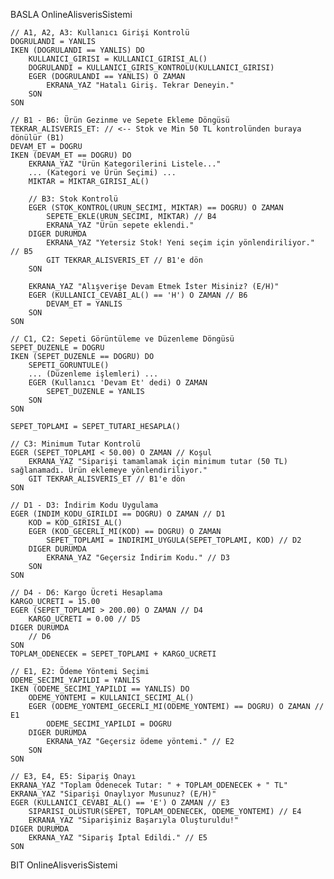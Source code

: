 BASLA OnlineAlisverisSistemi

    // A1, A2, A3: Kullanıcı Girişi Kontrolü
    DOGRULANDI = YANLIS
    IKEN (DOGRULANDI == YANLIS) DO
        KULLANICI_GIRISI = KULLANICI_GIRISI_AL()
        DOGRULANDI = KULLANICI_GIRIS_KONTROLU(KULLANICI_GIRISI)
        EGER (DOGRULANDI == YANLIS) O ZAMAN
            EKRANA_YAZ "Hatalı Giriş. Tekrar Deneyin."
        SON
    SON

    // B1 - B6: Ürün Gezinme ve Sepete Ekleme Döngüsü
    TEKRAR_ALISVERIS_ET: // <-- Stok ve Min 50 TL kontrolünden buraya dönülür (B1)
    DEVAM_ET = DOGRU
    IKEN (DEVAM_ET == DOGRU) DO
        EKRANA_YAZ "Ürün Kategorilerini Listele..."
        ... (Kategori ve Ürün Seçimi) ...
        MIKTAR = MIKTAR_GIRISI_AL()

        // B3: Stok Kontrolü
        EGER (STOK_KONTROL(URUN_SECIMI, MIKTAR) == DOGRU) O ZAMAN
            SEPETE_EKLE(URUN_SECIMI, MIKTAR) // B4
            EKRANA_YAZ "Ürün sepete eklendi."
        DIGER DURUMDA
            EKRANA_YAZ "Yetersiz Stok! Yeni seçim için yönlendiriliyor." // B5
            GIT TEKRAR_ALISVERIS_ET // B1'e dön
        SON

        EKRANA_YAZ "Alışverişe Devam Etmek İster Misiniz? (E/H)"
        EGER (KULLANICI_CEVABI_AL() == 'H') O ZAMAN // B6
            DEVAM_ET = YANLIS
        SON
    SON

    // C1, C2: Sepeti Görüntüleme ve Düzenleme Döngüsü
    SEPET_DUZENLE = DOGRU
    IKEN (SEPET_DUZENLE == DOGRU) DO
        SEPETI_GORUNTULE()
        ... (Düzenleme işlemleri) ...
        EGER (Kullanıcı 'Devam Et' dedi) O ZAMAN
            SEPET_DUZENLE = YANLIS
        SON
    SON

    SEPET_TOPLAMI = SEPET_TUTARI_HESAPLA()

    // C3: Minimum Tutar Kontrolü
    EGER (SEPET_TOPLAMI < 50.00) O ZAMAN // Koşul
        EKRANA_YAZ "Siparişi tamamlamak için minimum tutar (50 TL) sağlanamadı. Ürün eklemeye yönlendiriliyor."
        GIT TEKRAR_ALISVERIS_ET // B1'e dön
    SON

    // D1 - D3: İndirim Kodu Uygulama
    EGER (INDIM_KODU_GIRILDI == DOGRU) O ZAMAN // D1
        KOD = KOD_GIRISI_AL()
        EGER (KOD_GECERLI_MI(KOD) == DOGRU) O ZAMAN
            SEPET_TOPLAMI = INDIRIMI_UYGULA(SEPET_TOPLAMI, KOD) // D2
        DIGER DURUMDA
            EKRANA_YAZ "Geçersiz İndirim Kodu." // D3
        SON
    SON

    // D4 - D6: Kargo Ücreti Hesaplama
    KARGO_UCRETI = 15.00
    EGER (SEPET_TOPLAMI > 200.00) O ZAMAN // D4
        KARGO_UCRETI = 0.00 // D5
    DIGER DURUMDA
        // D6
    SON
    TOPLAM_ODENECEK = SEPET_TOPLAMI + KARGO_UCRETI

    // E1, E2: Ödeme Yöntemi Seçimi
    ODEME_SECIMI_YAPILDI = YANLIS
    IKEN (ODEME_SECIMI_YAPILDI == YANLIS) DO
        ODEME_YONTEMI = KULLANICI_SECIMI_AL()
        EGER (ODEME_YONTEMI_GECERLI_MI(ODEME_YONTEMI) == DOGRU) O ZAMAN // E1
            ODEME_SECIMI_YAPILDI = DOGRU
        DIGER DURUMDA
            EKRANA_YAZ "Geçersiz ödeme yöntemi." // E2
        SON
    SON

    // E3, E4, E5: Sipariş Onayı
    EKRANA_YAZ "Toplam Ödenecek Tutar: " + TOPLAM_ODENECEK + " TL"
    EKRANA_YAZ "Siparişi Onaylıyor Musunuz? (E/H)"
    EGER (KULLANICI_CEVABI_AL() == 'E') O ZAMAN // E3
        SIPARISI_OLUSTUR(SEPET, TOPLAM_ODENECEK, ODEME_YONTEMI) // E4
        EKRANA_YAZ "Siparişiniz Başarıyla Oluşturuldu!"
    DIGER DURUMDA
        EKRANA_YAZ "Sipariş İptal Edildi." // E5
    SON

BIT OnlineAlisverisSistemi

